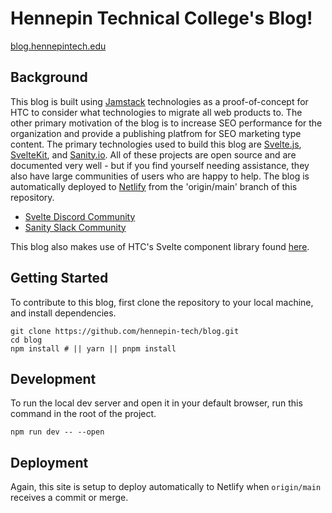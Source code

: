 # Hennepin Technical College's Blog!

[blog.hennepintech.edu](https://blog.hennepintech.edu)

## Background

This blog is built using [Jamstack](https://jamstack.org) technologies as a proof-of-concept for HTC to consider what technologies to migrate all web products to. The other primary motivation of the blog is to increase SEO performance for the organization and provide a publishing platfrom for SEO marketing type content. The  primary technologies used to build this blog are [Svelte.js](https://svelte.dev), [SvelteKit](https://kit.svelte.dev), and [Sanity.io](https://sanity.io). All of these projects are open source and are documented very well - but if you find yourself needing assistance, they also have large communities of users who are happy to help. The blog is automatically deployed to [Netlify](https://netlify.com) from the 'origin/main' branch of this repository. 

- [Svelte Discord Community](https://discord.gg/svelte)
- [Sanity Slack Community](https://slack.sanity.io)

This blog also makes use of HTC's Svelte component library found [here](https://github.com/hennepin-tech/htc-svelte).

## Getting Started

To contribute to this blog, first clone the repository to your local machine, and install dependencies.

```shell
git clone https://github.com/hennepin-tech/blog.git
cd blog
npm install # || yarn || pnpm install
```

## Development

To run the local dev server and open it in your default browser, run this command in the root of the project.

```shell
npm run dev -- --open
```

## Deployment

Again, this site is setup to deploy automatically to Netlify when `origin/main` receives a commit or merge.